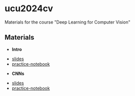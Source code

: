 # ucu2024cv

Materials for the course "Deep Learning for Computer Vision"


## Materials


*  **Intro**

  - [slides](https://github.com/lyubonko/ucu2024cv/blob/main/slides/ucu_cv2024_module2_lecture01.pdf?raw=true)
  - [practice-notebook](https://colab.research.google.com/github/lyubonko/ucu2024cv/blob/main/practice/ucu_cv2024_module2_practice01.ipynb)

*  **CNNs**

  - [slides](https://github.com/lyubonko/ucu2024cv/blob/main/slides/ucu_cv2024_module2_lecture02.pdf?raw=true)
  - [practice-notebook](https://colab.research.google.com/github/lyubonko/ucu2024cv/blob/main/practice/ucu_cv2024_module2_practice02.ipynb)
   
